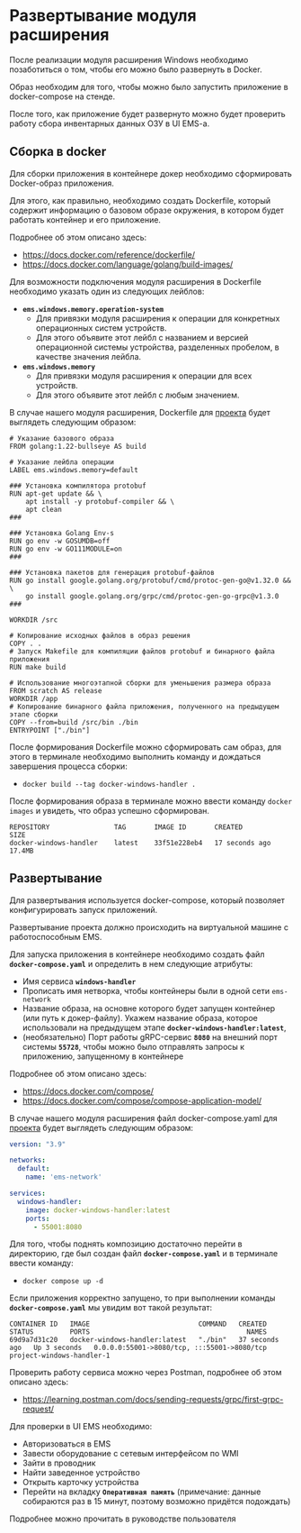 # Развертывание модуля расширения

После реализации модуля расширения Windows необходимо позаботиться о том, чтобы его можно было развернуть в Docker.

Образ необходим для того, чтобы можно было запустить приложение в docker-compose на стенде.

После того, как приложение будет развернуто можно будет проверить работу сбора инвентарных данных ОЗУ в UI EMS-a.

## Сборка в docker

Для сборки приложения в контейнере докер необходимо сформировать Docker-образ приложения.

Для этого, как правильно, необходимо создать Dockerfile, который содержит информацию о базовом образе окружения, в котором будет работать контейнер и его приложение.

Подробнее об этом описано здесь:

- <https://docs.docker.com/reference/dockerfile/>
- <https://docs.docker.com/language/golang/build-images/>

Для возможности подключения модуля расширения в Dockerfile необходимо указать один из следующих лейблов:

- **`ems.windows.memory.operation-system`**
  - Для привязки модуля расширения к операции для конкретных операционных систем устройств.
  - Для этого объявите этот лейбл с названием и версией операционной системы устройства, разделенных пробелом, в качестве значения лейбла.
- **`ems.windows.memory`**
  - Для привязки модуля расширения к операции для всех устройств.
  - Для этого объявите этот лейбл с любым значением.

В случае нашего модуля расширения, Dockerfile для [проекта](../memory_inventory/project/) будет выглядеть следующим образом:

```docker
# Указание базового образа
FROM golang:1.22-bullseye AS build

# Указание лейбла операции
LABEL ems.windows.memory=default

### Установка компилятора protobuf
RUN apt-get update && \
    apt install -y protobuf-compiler && \
    apt clean
###

### Установка Golang Env-s
RUN go env -w GOSUMDB=off
RUN go env -w GO111MODULE=on
###

### Установка пакетов для генерация protobuf-файлов
RUN go install google.golang.org/protobuf/cmd/protoc-gen-go@v1.32.0 && \
    go install google.golang.org/grpc/cmd/protoc-gen-go-grpc@v1.3.0
###

WORKDIR /src

# Копирование исходных файлов в образ решения
COPY . .
# Запуск Makefile для компиляции файлов protobuf и бинарного файла приложения
RUN make build

# Использование многоэтапной сборки для уменьшения размера образа
FROM scratch AS release
WORKDIR /app
# Копирование бинарного файла приложения, полученного на предыдущем этапе сборки
COPY --from=build /src/bin ./bin
ENTRYPOINT ["./bin"]
```

После формирования Dockerfile можно сформировать сам образ, для этого в терминале необходимо выполнить команду и дождаться завершения процесса сборки:

- `docker build --tag docker-windows-handler .`

После формирования образа в терминале можно ввести команду `docker images` и увидеть, что образ успешно сформирован.

```table
REPOSITORY                TAG       IMAGE ID       CREATED          SIZE
docker-windows-handler    latest    33f51e228eb4   17 seconds ago   17.4MB
```

## Развертывание

Для развертывания используется docker-compose, который позволяет конфигурировать запуск приложений.

Развертывание проекта должно происходить на виртуальной машине с работоспособным EMS.

Для запуска приложения в контейнере необходимо создать файл **`docker-compose.yaml`** и определить в нем следующие атрибуты:

- Имя сервиса **`windows-handler`**
- Прописать имя нетворка, чтобы контейнеры были в одной сети `ems-network`
- Название образа, на основне которого будет запущен контейнер (или путь к докер-файлу). Укажем название образа, которое использовали на предыдущем этапе **`docker-windows-handler:latest`**,
- (необязательно) Порт работы gRPC-сервис **`8080`** на внешний порт системы **`55728`**, чтобы можно было отправлять запросы к приложению, запущенному в контейнере

Подробнее об этом описано здесь:

- <https://docs.docker.com/compose/>
- <https://docs.docker.com/compose/compose-application-model/>

В случае нашего модуля расширения файл docker-compose.yaml для [проекта](../memory_inventory/project/) будет выглядеть следующим образом:

```yaml
version: "3.9"

networks:
  default:
    name: 'ems-network'

services:
  windows-handler:
    image: docker-windows-handler:latest
    ports:
      - 55001:8080
```

Для того, чтобы поднять композицию достаточно перейти в директорию, где был создан файл **`docker-compose.yaml`** и в терминале ввести команду:

- `docker compose up -d`

Если приложения корректно запущено, то при выполнении команды **`docker-compose.yaml`** мы увидим вот такой результат:

```table
CONTAINER ID   IMAGE                           COMMAND   CREATED          STATUS         PORTS                                       NAMES
69d9a7d31c20   docker-windows-handler:latest   "./bin"   37 seconds ago   Up 3 seconds   0.0.0.0:55001->8080/tcp, :::55001->8080/tcp   project-windows-handler-1
```

Проверить работу сервиса можно через Postman, подробнее об этом описано здесь:

- <https://learning.postman.com/docs/sending-requests/grpc/first-grpc-request/>

Для проверки в UI EMS необходимо:

- Авторизоваться в EMS
- Завести оборудование с сетевым интерфейсом по WMI
- Зайти в проводник
- Найти заведенное устройство
- Открыть карточку устройства
- Перейти на вкладку **`Оперативная память`** (примечание: данные собираются раз в 15 минут, поэтому возможно придётся подождать)

Подробнее можно прочитать в руководстве пользователя
